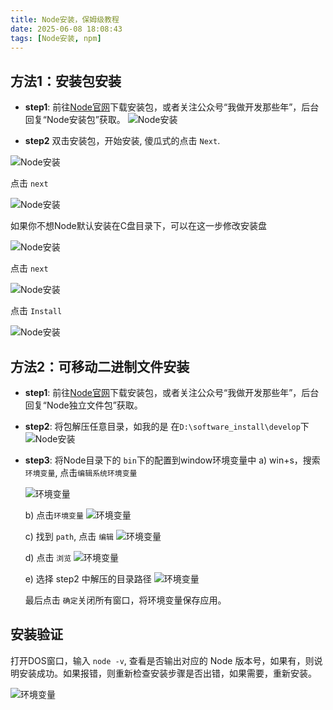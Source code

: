 ```yaml
---
title: Node安装，保姆级教程
date: 2025-06-08 18:08:43
tags: [Node安装, npm]
---
```


## 方法1：安装包安装

- **step1**: 前往[Node官网](https://nodejs.org/zh-cn/download)下载安装包，或者关注公众号“我做开发那些年”，后台回复“Node安装包”获取。
![Node安装](../imgs/build-blog3/NodeSite.png)

- **step2** 双击安装包，开始安装, 傻瓜式的点击 `Next`.

![Node安装](../imgs/build-blog3/Node1.png)

点击 `next`

![Node安装](../imgs/build-blog3/Node2.png)

如果你不想Node默认安装在C盘目录下，可以在这一步修改安装盘

![Node安装](../imgs/build-blog3/Node3.png)

点击 `next`

![Node安装](../imgs/build-blog3/Node4.png)

点击 `Install`

![Node安装](../imgs/build-blog3/Node5.png)

## 方法2：可移动二进制文件安装

- **step1**: 前往[Node官网](https://nodejs.org/zh-cn/download)下载安装包，或者关注公众号“我做开发那些年”，后台回复“Node独立文件包”获取。<br>
- **step2**: 将包解压任意目录，如我的是 在`D:\software_install\develop`下
![Node安装](../imgs/build-blog3/Node-folder.png)
- **step3**: 将Node目录下的 `bin`下的配置到window环境变量中
  a) win+s，搜索 `环境变量`, 点击`编辑系统环境变量`

  ![环境变量](../imgs/build-blog3/environment1.png)

  b) 点击`环境变量`
  ![环境变量](../imgs/build-blog3/environment2.png)
  
  c) 找到 `path`, 点击 `编辑`
  ![环境变量](../imgs/build-blog3/environment3.png)

  d) 点击 `浏览`
  ![环境变量](../imgs/build-blog3/environment4.png)

  e) 选择 step2 中解压的目录路径
  ![环境变量](../imgs/build-blog3/environment5.png)

  最后点击 `确定`关闭所有窗口，将环境变量保存应用。

## 安装验证

打开DOS窗口，输入 `node -v`, 查看是否输出对应的 Node 版本号，如果有，则说明安装成功。如果报错，则重新检查安装步骤是否出错，如果需要，重新安装。

![环境变量](../imgs/build-blog3/success.png)
